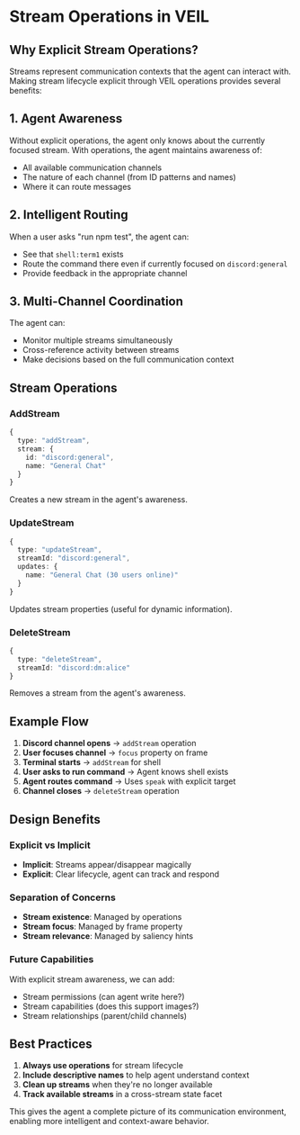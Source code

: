 # Stream Operations in VEIL

## Why Explicit Stream Operations?

Streams represent communication contexts that the agent can interact with. Making stream lifecycle explicit through VEIL operations provides several benefits:

## 1. Agent Awareness

Without explicit operations, the agent only knows about the currently focused stream. With operations, the agent maintains awareness of:
- All available communication channels
- The nature of each channel (from ID patterns and names)
- Where it can route messages

## 2. Intelligent Routing

When a user asks "run npm test", the agent can:
- See that `shell:term1` exists
- Route the command there even if currently focused on `discord:general`
- Provide feedback in the appropriate channel

## 3. Multi-Channel Coordination

The agent can:
- Monitor multiple streams simultaneously
- Cross-reference activity between streams
- Make decisions based on the full communication context

## Stream Operations

### AddStream
```typescript
{
  type: "addStream",
  stream: {
    id: "discord:general",
    name: "General Chat"
  }
}
```
Creates a new stream in the agent's awareness.

### UpdateStream
```typescript
{
  type: "updateStream",
  streamId: "discord:general",
  updates: {
    name: "General Chat (30 users online)"
  }
}
```
Updates stream properties (useful for dynamic information).

### DeleteStream
```typescript
{
  type: "deleteStream",
  streamId: "discord:dm:alice"
}
```
Removes a stream from the agent's awareness.

## Example Flow

1. **Discord channel opens** → `addStream` operation
2. **User focuses channel** → `focus` property on frame
3. **Terminal starts** → `addStream` for shell
4. **User asks to run command** → Agent knows shell exists
5. **Agent routes command** → Uses `speak` with explicit target
6. **Channel closes** → `deleteStream` operation

## Design Benefits

### Explicit vs Implicit
- **Implicit**: Streams appear/disappear magically
- **Explicit**: Clear lifecycle, agent can track and respond

### Separation of Concerns
- **Stream existence**: Managed by operations
- **Stream focus**: Managed by frame property
- **Stream relevance**: Managed by saliency hints

### Future Capabilities
With explicit stream awareness, we can add:
- Stream permissions (can agent write here?)
- Stream capabilities (does this support images?)
- Stream relationships (parent/child channels)

## Best Practices

1. **Always use operations** for stream lifecycle
2. **Include descriptive names** to help agent understand context
3. **Clean up streams** when they're no longer available
4. **Track available streams** in a cross-stream state facet

This gives the agent a complete picture of its communication environment, enabling more intelligent and context-aware behavior.
